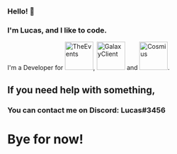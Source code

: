 ### Hello! 👋
### I'm Lucas, and I like to code.
I'm a Developer for <a href="https://discord.theevents.net"><img src="https://cdn.theevents.net/images/site-icon.png" alt="TheEvents" height="64" width="64"></a>, <a href="https://github.com/GalaxyClient"><img src="https://avatars1.githubusercontent.com/u/67791604" alt="GalaxyClient" height="64" width="64"></a> and <a href="https://cosmius.net"><img src="https://cdn.discordapp.com/icons/406801520454008832/1bd7f1129f38c5e2237b28aefbbff2a1.png" alt="Cosmius" height="64" width="64"></a>.

## If you need help with something,
### You can contact me on Discord: Lucas#3456

# Bye for now!
